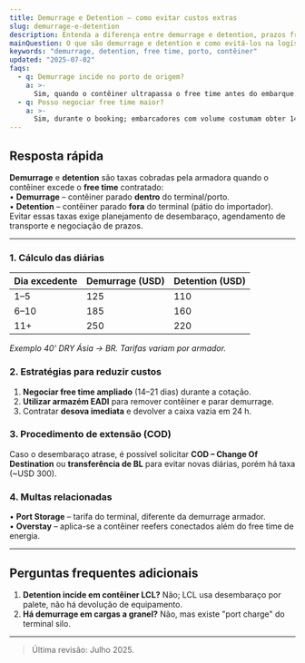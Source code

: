 ```yaml
---
title: Demurrage e Detention – como evitar custos extras
slug: demurrage-e-detention
description: Entenda a diferença entre demurrage e detention, prazos free time e estratégias de redução de custos.
mainQuestion: O que são demurrage e detention e como evitá-los na logística internacional?
keywords: "demurrage, detention, free time, porto, contêiner"
updated: "2025-07-02"
faqs:
  - q: Demurrage incide no porto de origem?
    a: >-
      Sim, quando o contêiner ultrapassa o free time antes do embarque.
  - q: Posso negociar free time maior?
    a: >-
      Sim, durante o booking; embarcadores com volume costumam obter 14–21 dias.
---
```


## Resposta rápida

**Demurrage** e **detention** são taxas cobradas pela armadora quando o contêiner excede o **free time** contratado:  
• **Demurrage** – contêiner parado **dentro** do terminal/porto.  
• **Detention** – contêiner parado **fora** do terminal (pátio do importador).  
Evitar essas taxas exige planejamento de desembaraço, agendamento de transporte e negociação de prazos.

---

### 1. Cálculo das diárias

| Dia excedente | Demurrage (USD) | Detention (USD) |
| --- | --- | --- |
| 1–5 | 125 | 110 |
| 6–10 | 185 | 160 |
| 11+ | 250 | 220 |

*Exemplo 40' DRY Ásia → BR. Tarifas variam por armador.*

### 2. Estratégias para reduzir custos

1. **Negociar free time ampliado** (14–21 dias) durante a cotação.  
2. **Utilizar armazém EADI** para remover contêiner e parar demurrage.  
3. Contratar **desova imediata** e devolver a caixa vazia em 24 h.

### 3. Procedimento de extensão (COD)

Caso o desembaraço atrase, é possível solicitar **COD – Change Of Destination** ou **transferência de BL** para evitar novas diárias, porém há taxa (~USD 300).

### 4. Multas relacionadas

• **Port Storage** – tarifa do terminal, diferente da demurrage armador.  
• **Overstay** – aplica-se a contêiner reefers conectados além do free time de energia.

---

## Perguntas frequentes adicionais

1. **Detention incide em contêiner LCL?** Não; LCL usa desembaraço por palete, não há devolução de equipamento.
2. **Há demurrage em cargas a granel?** Não, mas existe "port charge" do terminal silo.

---

> Última revisão: Julho 2025. 